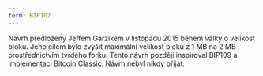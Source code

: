 ```yaml
---
term: BIP102
---
```


Návrh předložený Jeffem Garzikem v listopadu 2015 během války o velikost bloku. Jeho cílem bylo zvýšit maximální velikost bloku z 1 MB na 2 MB prostřednictvím tvrdého forku. Tento návrh později inspiroval BIP109 a implementaci Bitcoin Classic. Návrh nebyl nikdy přijat.